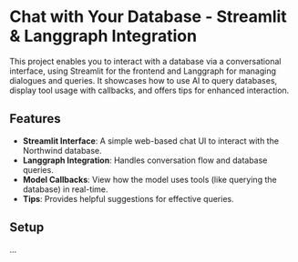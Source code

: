 # Chat with Your Database - Streamlit & Langgraph Integration

This project enables you to interact with a database via a conversational interface, using Streamlit for the frontend and Langgraph for managing dialogues and queries. It showcases how to use AI to query databases, display tool usage with callbacks, and offers tips for enhanced interaction.

## Features

- **Streamlit Interface**: A simple web-based chat UI to interact with the Northwind database.
- **Langgraph Integration**: Handles conversation flow and database queries.
- **Model Callbacks**: View how the model uses tools (like querying the database) in real-time.
- **Tips**: Provides helpful suggestions for effective queries.

## Setup

...
